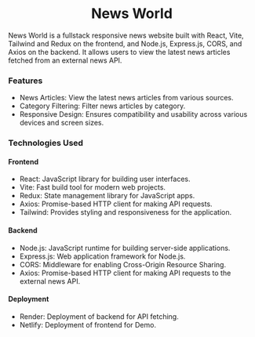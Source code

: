 <h1 align='center'>News World</h1>

News World is a fullstack responsive news website built with React, Vite, Tailwind and Redux on the frontend, and Node.js, Express.js, CORS, and Axios on the backend. It allows users to view the latest news articles fetched from an external news API.

<h3>Features</h3>

- News Articles: View the latest news articles from various sources.
- Category Filtering: Filter news articles by category.
- Responsive Design: Ensures compatibility and usability across various devices and screen sizes.

<h3>Technologies Used</h3>

<h4>Frontend</h4>

- React: JavaScript library for building user interfaces.
- Vite: Fast build tool for modern web projects.
- Redux: State management library for JavaScript apps.
- Axios: Promise-based HTTP client for making API requests.
- Tailwind: Provides styling and responsiveness for the application.

<h4>Backend</h4>

- Node.js: JavaScript runtime for building server-side applications.
- Express.js: Web application framework for Node.js.
- CORS: Middleware for enabling Cross-Origin Resource Sharing.
- Axios: Promise-based HTTP client for making API requests to the external news API.

<h4>Deployment</h4>

- Render: Deployment of backend for API fetching.
- Netlify: Deployment of frontend for Demo.
